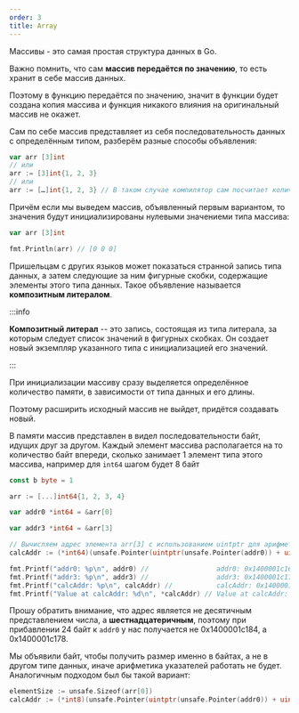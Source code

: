 ```yaml
---
order: 3
title: Array
---
```


Массивы - это самая простая структура данных в Go.

Важно помнить, что сам **массив передаётся по значению**, то есть хранит в себе массив данных.

Поэтому в функцию передаётся по значению, значит в функции будет создана копия массива и функция никакого влияния на оригинальный массив не окажет.

Сам по себе массив представляет из себя последовательность данных с определённым типом, разберём разные способы объявления:

```go
var arr [3]int
// или
arr := [3]int{1, 2, 3}
// или
arr := […]int{1, 2, 3} // В таком случае компилятор сам посчитает количество эл-тов в массиве
```

Причём если мы выведем массив, объявленный первым вариантом, то значения будут инициализированы нулевыми значениеми типа массива:

```go
var arr [3]int

fmt.Println(arr) // [0 0 0]
```

Пришельцам с других языков может показаться странной запись типа данных, а затем следующие за ним фигурные скобки, содержащие элементы этого типа данных. Такое объявление называется **композитным литералом**.

:::info 

**Композитный литерал** -- это запись, состоящая из типа литерала, за которым следует список значений в фигурных скобках. Он создает новый экземпляр указанного типа с инициализацией его значений.

:::

При инициализации массиву сразу выделяется определённое количество памяти, в зависимости от типа данных и его длины.

Поэтому расширить исходный массив не выйдет, придётся создавать новый.

В памяти массив представлен в видел последовательности байт, идущих друг за другом. Каждый элемент массива располагается на то количество байт впереди, сколько занимает 1 элемент типа этого массива, например для `int64` шагом будет 8 байт

```go
const b byte = 1

arr := [...]int64{1, 2, 3, 4}

var addr0 *int64 = &arr[0]

var addr3 *int64 = &arr[3]

// Вычисляем адрес элемента arr[3] с использованием uintptr для арифметики указателей
calcAddr := (*int64)(unsafe.Pointer(uintptr(unsafe.Pointer(addr0)) + uintptr(8*b*3)))

fmt.Printf("addr0: %p\n", addr0) //                 addr0: 0x1400001c160
fmt.Printf("addr3: %p\n", addr3) // 				addr3: 0x1400001c178
fmt.Printf("calcAddr: %p\n", calcAddr) // 			calcAddr: 0x1400001c178
fmt.Printf("Value at calcAddr: %d\n", *calcAddr) // Value at calcAddr: 4
```

Прошу обратить внимание, что адрес является не десятичным представлением числа, а **шестнадцатеричным**, поэтому при прибавлении 24 байт к `addr0` у нас получается не 0x1400001c184, а 0x1400001c178.

Мы объявили байт, чтобы получить размер именно в байтах, а не в другом типе данных, иначе арифметика указателей работать не будет. Аналогичным подходом был бы такой вариант:

```go
elementSize := unsafe.Sizeof(arr[0])
calcAddr := (*int8)(unsafe.Pointer(uintptr(unsafe.Pointer(addr0)) + uintptr(elementSize*3)))
```